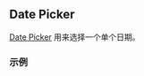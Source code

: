 ## Date Picker

[Date Picker](https://material.google.com/components/pickers.html#pickers-date-pickers) 用来选择一个单个日期。

### 示例

